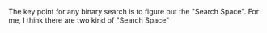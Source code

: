 The key point for any binary search is to figure out the "Search Space". For me, I think there are two kind of "Search Space"